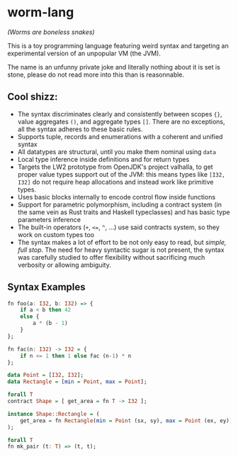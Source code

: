 # worm-lang

*(Worms are  boneless snakes)*

This is a toy programming language featuring weird syntax and targeting an experimental version of an unpopular VM (the JVM).

The name is an unfunny private joke and literally nothing about it is set is stone, please do not read more into this than is reasonnable.

## Cool shizz:

 * The syntax discriminates clearly and consistently between scopes `{}`, value aggregates `()`, and aggregate types `[]`. There are no exceptions, all the syntax adheres to these basic rules.
 * Supports tuple, records and enumerations with a coherent and unified syntax
 * All datatypes are structural, until you make them nominal using `data`
 * Local type inference inside definitions and for return types
 * Targets the LW2 prototype from OpenJDK's project valhalla, to get proper value types support out of the JVM: this means types like `[I32, I32]` do not require heap allocations and instead work like primitive types.
 * Uses basic blocks internally to encode control flow inside functions
 * Support for parametric polymorphism, including a contract system (in the same vein as Rust traits and Haskell typeclasses) and has basic type parameters inference
 * The built-in operators (`+`, `<=`, `^`, ...) use said contracts system, so they work on custom types too
 * The syntax makes a lot of effort to be not only easy to read, but *simple, full stop*. The need for heavy syntactic sugar is not present, the syntax was carefully studied to offer flexibility without sacrificing much verbosity or allowing ambiguity.

## Syntax Examples

```haskell
fn foo(a: I32, b: I32) => {
    if a < b then 42
    else {
        a * (b - 1)
    }
};
```

```haskell
fn fac(n: I32) -> I32 = {
    if n <= 1 then 1 else fac (n-1) * n
};
```

```haskell
data Point = [I32, I32];
data Rectangle = [min = Point, max = Point];

forall T
contract Shape = [ get_area = fn T -> I32 ];

instance Shape::Rectangle = (
    get_area = fn Rectangle(min = Point (sx, sy), max = Point (ex, ey)) => (ex - sx) * (ey - sy)
);
```


```haskell
forall T
fn mk_pair (t: T) => (t, t);
```
